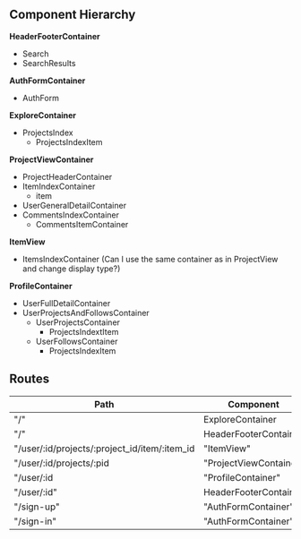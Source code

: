 ## Component Hierarchy

**HeaderFooterContainer**
  - Search
  - SearchResults

**AuthFormContainer**
 - AuthForm

**ExploreContainer**
 - ProjectsIndex
   - ProjectsIndexItem

**ProjectViewContainer**
  - ProjectHeaderContainer
  - ItemIndexContainer
    - item
  - UserGeneralDetailContainer
  - CommentsIndexContainer
    - CommentsItemContainer

**ItemView**
  - ItemsIndexContainer (Can I use the same container as in ProjectView and change display type?)

**ProfileContainer**
 - UserFullDetailContainer
 - UserProjectsAndFollowsContainer
   - UserProjectsContainer
     - ProjectsIndextItem
   - UserFollowsContainer
     - ProjectsIndexItem

## Routes

|Path   | Component   |
|-------|-------------|
| "/"   | ExploreContainer
| "/"  | HeaderFooterContainer
| "/user/:id/projects/:project_id/item/:item_id | "ItemView"
| "/user/:id/projects/:pid | "ProjectViewContainer"
| "/user/:id | "ProfileContainer"
| "/user/:id"  | HeaderFooterContainer
| "/sign-up" | "AuthFormContainer" |
| "/sign-in" | "AuthFormContainer" |
